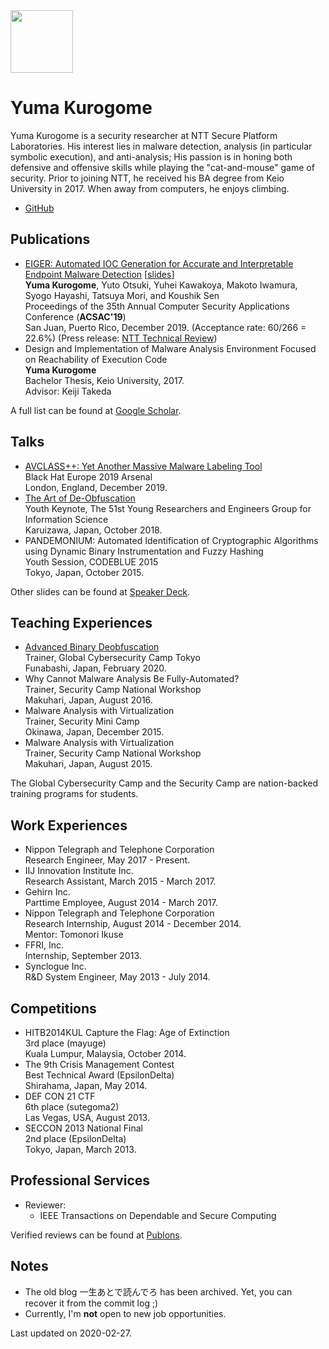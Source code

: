 <img src="https://avatars3.githubusercontent.com/u/2392750?s=460&v=4" width="100">

# Yuma Kurogome
Yuma Kurogome is a security researcher at NTT Secure Platform Laboratories. His interest lies in malware detection, analysis (in particular symbolic execution), and anti-analysis; His passion is in honing both defensive and offensive skills while playing the "cat-and-mouse" game of security. Prior to joining NTT, he received his BA degree from Keio University in 2017. When away from computers, he enjoys climbing. 

- [GitHub](https://github.com/ntddk)

## Publications
- [EIGER: Automated IOC Generation for Accurate and Interpretable Endpoint Malware Detection](https://dl.acm.org/doi/pdf/10.1145/3359789.3359808) [[slides](https://www.acsac.org/2019/program/final/1/114.pdf)]<br>**Yuma Kurogome**, Yuto Otsuki, Yuhei Kawakoya, Makoto Iwamura, Syogo Hayashi, Tatsuya Mori, and Koushik Sen<br>Proceedings of the 35th Annual Computer Security Applications Conference (**ACSAC'19**)<br>San Juan, Puerto Rico, December 2019. (Acceptance rate: 60/266 = 22.6%) (Press release: [NTT Technical Review](https://www.ntt.co.jp/journal/2002/JN20200218_h.html))
- Design and Implementation of Malware Analysis Environment Focused on Reachability of Execution Code<br>**Yuma Kurogome**<br>Bachelor Thesis, Keio University, 2017.<br>Advisor: Keiji Takeda

A full list can be found at [Google Scholar](https://scholar.google.com/citations?user=grtRA6sAAAAJ).

## Talks
- [AVCLASS++: Yet Another Massive Malware Labeling Tool](https://github.com/malrev/avclassplusplus)<br>Black Hat Europe 2019 Arsenal<br>London, England, December 2019.
- [The Art of De-Obfuscation](https://speakerdeck.com/ntddk/the-art-of-de-obfuscation)<br>Youth Keynote, The 51st Young Researchers and Engineers Group for Information Science<br>Karuizawa, Japan, October 2018.
- PANDEMONIUM: Automated Identification of Cryptographic Algorithms using Dynamic Binary Instrumentation and Fuzzy Hashing<br>Youth Session, CODEBLUE 2015<br>Tokyo, Japan, October 2015.

Other slides can be found at [Speaker Deck](https://speakerdeck.com/ntddk).

## Teaching Experiences
- [Advanced Binary Deobfuscation](https://github.com/malrev/ABD)<br>Trainer, Global Cybersecurity Camp Tokyo<br>Funabashi, Japan, February 2020.
- Why Cannot Malware Analysis Be Fully-Automated?<br>Trainer, Security Camp National Workshop<br>Makuhari, Japan, August 2016.
- Malware Analysis with Virtualization<br>Trainer, Security Mini Camp<br>Okinawa, Japan, December 2015.
- Malware Analysis with Virtualization<br>Trainer, Security Camp National Workshop<br>Makuhari, Japan, August 2015.

The Global Cybersecurity Camp and the Security Camp are nation-backed training programs for students.

## Work Experiences
- Nippon Telegraph and Telephone Corporation<br>Research Engineer, May 2017 - Present.
- IIJ Innovation Institute Inc.<br>Research Assistant, March 2015 - March 2017.
- Gehirn Inc.<br>Parttime Employee, August 2014 - March 2017.
- Nippon Telegraph and Telephone Corporation<br>Research Internship, August 2014 - December 2014.<br>Mentor: Tomonori Ikuse
- FFRI, Inc.<br>Internship, September 2013.
- Synclogue Inc.<br>R&D System Engineer, May 2013 - July 2014.

## Competitions
- HITB2014KUL Capture the Flag: Age of Extinction<br>3rd place (mayuge)<br>Kuala Lumpur, Malaysia, October 2014.
- The 9th Crisis Management Contest<br>Best Technical Award (EpsilonDelta)<br>Shirahama, Japan, May 2014.
- DEF CON 21 CTF<br>6th place (sutegoma2)<br>Las Vegas, USA, August 2013.
- SECCON 2013 National Final<br>2nd place (EpsilonDelta)<br>Tokyo, Japan, March 2013.

## Professional Services
- Reviewer:
    - IEEE Transactions on Dependable and Secure Computing

Verified reviews can be found at [Publons](https://publons.com/researcher/3319427/yuma-kurogome/).

## Notes
- The old blog 一生あとで読んでろ has been archived. Yet, you can recover it from the commit log ;)
- Currently, I'm **not** open to new job opportunities.

Last updated on 2020-02-27.

